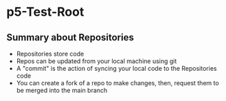 # p5-Test-Root


## Summary about Repositories
- Repositories store code
- Repos can be updated from your local machine using git
- A "commit" is the action of syncing your local code to the Repositories code
- You can create a fork of a repo to make changes, then, request them to be merged into the main branch
